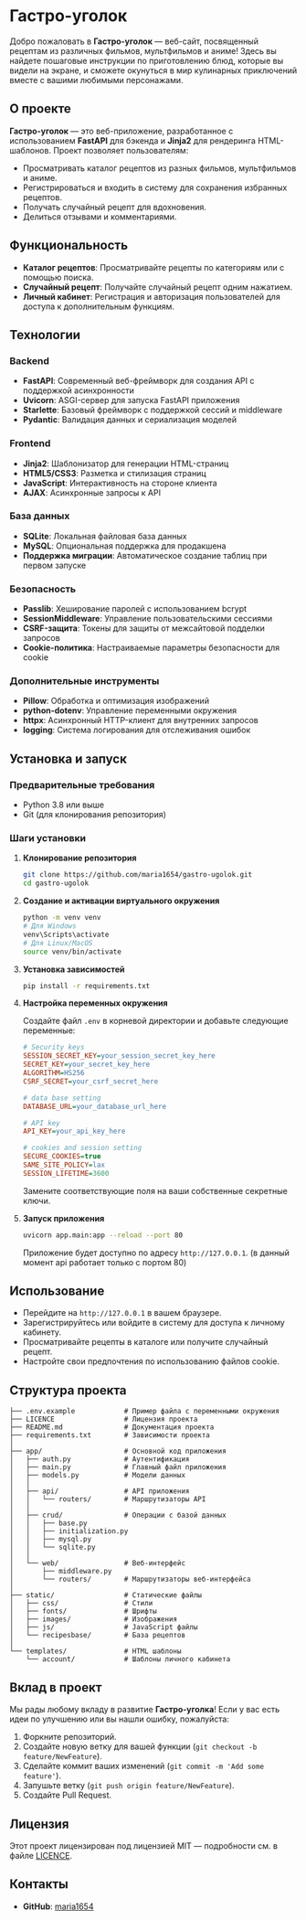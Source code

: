 # Гастро-уголок

Добро пожаловать в **Гастро-уголок** — веб-сайт, посвященный рецептам из различных фильмов, мультфильмов и аниме! Здесь вы найдете пошаговые инструкции по приготовлению блюд, которые вы видели на экране, и сможете окунуться в мир кулинарных приключений вместе с вашими любимыми персонажами.

## О проекте

**Гастро-уголок** — это веб-приложение, разработанное с использованием **FastAPI** для бэкенда и **Jinja2** для рендеринга HTML-шаблонов. Проект позволяет пользователям:

- Просматривать каталог рецептов из разных фильмов, мультфильмов и аниме.
- Регистрироваться и входить в систему для сохранения избранных рецептов.
- Получать случайный рецепт для вдохновения.
- Делиться отзывами и комментариями.

## Функциональность

- **Каталог рецептов**: Просматривайте рецепты по категориям или с помощью поиска.
- **Случайный рецепт**: Получайте случайный рецепт одним нажатием.
- **Личный кабинет**: Регистрация и авторизация пользователей для доступа к дополнительным функциям.

## Технологии

### Backend
- **FastAPI**: Современный веб-фреймворк для создания API с поддержкой асинхронности
- **Uvicorn**: ASGI-сервер для запуска FastAPI приложения 
- **Starlette**: Базовый фреймворк с поддержкой сессий и middleware
- **Pydantic**: Валидация данных и сериализация моделей

### Frontend
- **Jinja2**: Шаблонизатор для генерации HTML-страниц
- **HTML5/CSS3**: Разметка и стилизация страниц
- **JavaScript**: Интерактивность на стороне клиента
- **AJAX**: Асинхронные запросы к API

### База данных
- **SQLite**: Локальная файловая база данных
- **MySQL**: Опциональная поддержка для продакшена
- **Поддержка миграции**: Автоматическое создание таблиц при первом запуске

### Безопасность
- **Passlib**: Хеширование паролей с использованием bcrypt
- **SessionMiddleware**: Управление пользовательскими сессиями
- **CSRF-защита**: Токены для защиты от межсайтовой подделки запросов
- **Cookie-политика**: Настраиваемые параметры безопасности для cookie

### Дополнительные инструменты
- **Pillow**: Обработка и оптимизация изображений
- **python-dotenv**: Управление переменными окружения
- **httpx**: Асинхронный HTTP-клиент для внутренних запросов
- **logging**: Система логирования для отслеживания ошибок

## Установка и запуск

### Предварительные требования

- Python 3.8 или выше
- Git (для клонирования репозитория)

### Шаги установки

1. **Клонирование репозитория**

   ```bash
   git clone https://github.com/maria1654/gastro-ugolok.git
   cd gastro-ugolok
   ```

2. **Создание и активации виртуального окружения**

   ```bash
   python -m venv venv
   # Для Windows
   venv\Scripts\activate
   # Для Linux/MacOS
   source venv/bin/activate
   ```

3. **Установка зависимостей**

   ```bash
   pip install -r requirements.txt
   ```

4. **Настройка переменных окружения**

   Создайте файл `.env` в корневой директории и добавьте следующие переменные:

   ```ini
   # Security keys
   SESSION_SECRET_KEY=your_session_secret_key_here
   SECRET_KEY=your_secret_key_here
   ALGORITHM=HS256
   CSRF_SECRET=your_csrf_secret_here

   # data base setting
   DATABASE_URL=your_database_url_here

   # API key
   API_KEY=your_api_key_here

   # cookies and session setting
   SECURE_COOKIES=true
   SAME_SITE_POLICY=lax
   SESSION_LIFETIME=3600
   ```

   Замените соответствующие поля на ваши собственные секретные ключи.

5. **Запуск приложения**

   ```bash
   uvicorn app.main:app --reload --port 80
   ```
   Приложение будет доступно по адресу `http://127.0.0.1`.
   (в данный момент api работает только с портом 80)

## Использование

- Перейдите на `http://127.0.0.1` в вашем браузере.
- Зарегистрируйтесь или войдите в систему для доступа к личному кабинету.
- Просматривайте рецепты в каталоге или получите случайный рецепт.
- Настройте свои предпочтения по использованию файлов cookie.

## Структура проекта

```
├── .env.example            # Пример файла с переменными окружения
├── LICENCE                 # Лицензия проекта
├── README.md               # Документация проекта
├── requirements.txt        # Зависимости проекта
│
├── app/                    # Основной код приложения
│   ├── auth.py             # Аутентификация
│   ├── main.py             # Главный файл приложения
│   ├── models.py           # Модели данных
│   │
│   ├── api/                # API приложения
│   │   └── routers/        # Маршрутизаторы API
│   │
│   ├── crud/               # Операции с базой данных
│   │   ├── base.py
│   │   ├── initialization.py
│   │   ├── mysql.py
│   │   └── sqlite.py
│   │
│   └── web/                # Веб-интерфейс
│       ├── middleware.py
│       └── routers/        # Маршрутизаторы веб-интерфейса
│
├── static/                 # Статические файлы
│   ├── css/                # Стили
│   ├── fonts/              # Шрифты
│   ├── images/             # Изображения
│   ├── js/                 # JavaScript файлы
│   └── recipesbase/        # База рецептов
│
└── templates/              # HTML шаблоны
    └── account/            # Шаблоны личного кабинета
```

## Вклад в проект

Мы рады любому вкладу в развитие **Гастро-уголка**! Если у вас есть идеи по улучшению или вы нашли ошибку, пожалуйста:

1. Форкните репозиторий.
2. Создайте новую ветку для вашей функции (`git checkout -b feature/NewFeature`).
3. Сделайте коммит ваших изменений (`git commit -m 'Add some feature'`).
4. Запушьте ветку (`git push origin feature/NewFeature`).
5. Создайте Pull Request.

## Лицензия

Этот проект лицензирован под лицензией MIT — подробности см. в файле [LICENCE](LICENCE).

## Контакты

- **GitHub**: [maria1654](https://github.com/maria1654)
